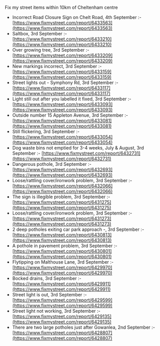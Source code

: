 Fix my street items within 10km of Cheltenham centre

<!-- fix_marker starts -->

- Incorrect Road Closure Sign on Chelt Road, 4th September :- [https://www.fixmystreet.com/report/6433563](https://www.fixmystreet.com/report/6433563)
- Saltbox, 3rd September :- [https://www.fixmystreet.com/report/6433210](https://www.fixmystreet.com/report/6433210)
- Over growing tree, 3rd September :- [https://www.fixmystreet.com/report/6433209](https://www.fixmystreet.com/report/6433209)
- New markings incorrect, 3rd September :- [https://www.fixmystreet.com/report/6433159](https://www.fixmystreet.com/report/6433159)
- Street lights out - Symphony Rd, 3rd September :- [https://www.fixmystreet.com/report/6433117](https://www.fixmystreet.com/report/6433117)
- Light still out after you labelled it fixed, 3rd September :- [https://www.fixmystreet.com/report/6433093](https://www.fixmystreet.com/report/6433093)
- Outside number 15 Appleton Avenue, 3rd September :- [https://www.fixmystreet.com/report/6433081](https://www.fixmystreet.com/report/6433081)
- Still flickering, 3rd September :- [https://www.fixmystreet.com/report/6433054](https://www.fixmystreet.com/report/6433054)
- Dog waste bins not emptied for 3-4 weeks, July & August, 3rd September :- [https://www.fixmystreet.com/report/6432731](https://www.fixmystreet.com/report/6432731)
- Dangerous pothole, 3rd September :- [https://www.fixmystreet.com/report/6432693](https://www.fixmystreet.com/report/6432693)
- Loose/rattling cover/ironwork problem, 3rd September :- [https://www.fixmystreet.com/report/6432066](https://www.fixmystreet.com/report/6432066)
- The sign is illegible problem, 3rd September :- [https://www.fixmystreet.com/report/6431275](https://www.fixmystreet.com/report/6431275)
- Loose/rattling cover/ironwork problem, 3rd September :- [https://www.fixmystreet.com/report/6431273](https://www.fixmystreet.com/report/6431273)
- 2 deep potholes exiting car park approach -, 3rd September :- [https://www.fixmystreet.com/report/6430813](https://www.fixmystreet.com/report/6430813)
- A pothole in pavement problem, 3rd September :- [https://www.fixmystreet.com/report/6430801](https://www.fixmystreet.com/report/6430801)
- Flytipping on Malthouse Lane, 3rd September :- [https://www.fixmystreet.com/report/6429970](https://www.fixmystreet.com/report/6429970)
- Bocked drains, 3rd September :- [https://www.fixmystreet.com/report/6429911](https://www.fixmystreet.com/report/6429911)
- Street light is out, 3rd September :- [https://www.fixmystreet.com/report/6429599](https://www.fixmystreet.com/report/6429599)
- Street light not working, 3rd September :- [https://www.fixmystreet.com/report/6429135](https://www.fixmystreet.com/report/6429135)
- There are two large potholes just after Gowanlea, 2nd September :- [https://www.fixmystreet.com/report/6428807](https://www.fixmystreet.com/report/6428807)

<!-- fix_marker ends -->